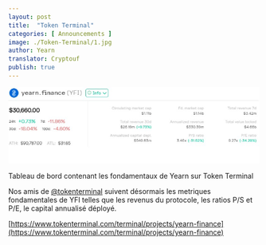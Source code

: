 ```yaml
---
layout: post
title:  "Token Terminal"
categories: [ Announcements ]
image: ./Token-Terminal/1.jpg
author: Yearn
translator: Cryptouf
publish: true
---
```


![](1.jpg)

Tableau de bord contenant les fondamentaux de Yearn sur Token Terminal

Nos amis de [@tokenterminal](https://twitter.com/tokenterminal) suivent désormais les metriques fondamentales de YFI telles que les revenus du protocole, les ratios P/S et P/E, le capital annualisé déployé.

[https://www.tokenterminal.com/terminal/projects/yearn-finance](https://www.tokenterminal.com/terminal/projects/yearn-finance)
